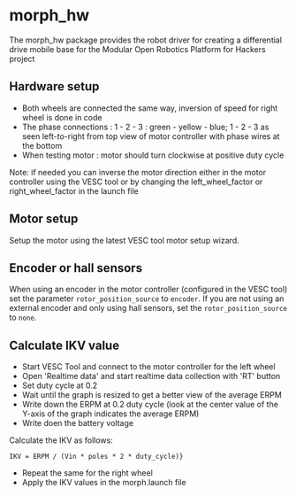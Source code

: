 # morph_hw

The morph_hw package provides the robot driver for creating a differential drive mobile base for the Modular Open Robotics Platform for Hackers project

## Hardware setup

- Both wheels are connected the same way, inversion of speed for right wheel is done in code
- The phase connections : 1 - 2 - 3 : green - yellow - blue; 1 - 2 - 3 as seen left-to-right from top view of motor controller with phase wires at the bottom
- When testing motor : motor should turn clockwise at positive duty cycle

Note: if needed you can inverse the motor direction either in the motor controller using the VESC tool or by changing the left_wheel_factor or right_wheel_factor in the launch file

## Motor setup

Setup the motor using the latest VESC tool motor setup wizard.

## Encoder or hall sensors

When using an encoder in the motor controller (configured in the VESC tool) set the parameter `rotor_position_source` to `encoder`. If you are not using an external encoder and only using hall sensors, set the `rotor_position_source` to `none`.

## Calculate IKV value

- Start VESC Tool and connect to the motor controller for the left wheel
- Open 'Realtime data' and start realtime data collection with 'RT' button
- Set duty cycle at 0.2
- Wait until the graph is resized to get a better view of the average ERPM
- Write down the ERPM at 0.2 duty cycle (look at the center value of the Y-axis of the graph indicates the average ERPM)
- Write doen the battery voltage

Calculate the IKV as follows:

```
IKV = ERPM / (Vin * poles * 2 * duty_cycle)}
```

- Repeat the same for the right wheel
- Apply the IKV values in the morph.launch file
